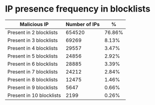 # IP presence frequency in blocklists
| Malicious IP | Number of IPs | % |
|----|----|----|
| Present in 2 blocklists | 654520 | 76.86% |
| Present in 3 blocklists | 69269 | 8.13% |
| Present in 4 blocklists | 29557 | 3.47% |
| Present in 5 blocklists | 24856 | 2.92% |
| Present in 6 blocklists | 28885 | 3.39% |
| Present in 7 blocklists | 24212 | 2.84% |
| Present in 8 blocklists | 12475 | 1.46% |
| Present in 9 blocklists | 5647 | 0.66% |
| Present in 10 blocklists | 2199 | 0.26% |
